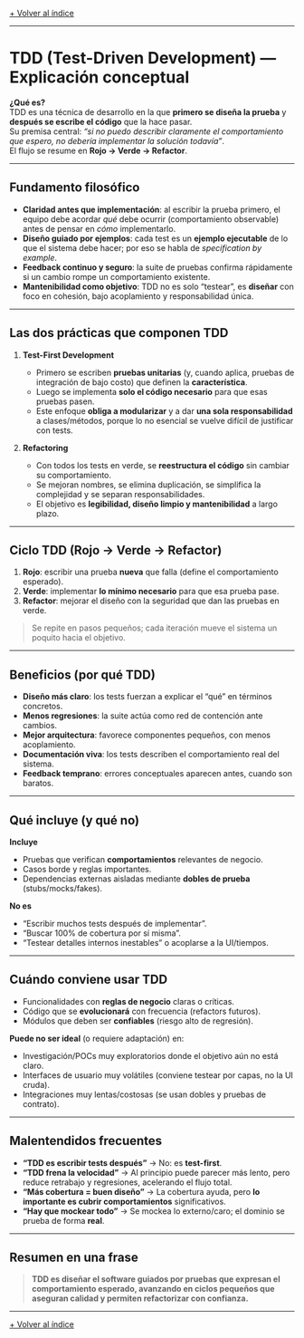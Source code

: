 [+ Volver al índice](../INDICE.md)

---

# TDD (Test-Driven Development) — Explicación conceptual

**¿Qué es?**  
TDD es una técnica de desarrollo en la que **primero se diseña la prueba** y **después se escribe el código** que la hace pasar.  
Su premisa central: *“si no puedo describir claramente el comportamiento que espero, no debería implementar la solución todavía”*.  
El flujo se resume en **Rojo → Verde → Refactor**.

---

## Fundamento filosófico

- **Claridad antes que implementación**: al escribir la prueba primero, el equipo debe acordar *qué* debe ocurrir (comportamiento observable) antes de pensar en *cómo* implementarlo.  
- **Diseño guiado por ejemplos**: cada test es un **ejemplo ejecutable** de lo que el sistema debe hacer; por eso se habla de *specification by example*.  
- **Feedback continuo y seguro**: la suite de pruebas confirma rápidamente si un cambio rompe un comportamiento existente.  
- **Mantenibilidad como objetivo**: TDD no es solo “testear”, es **diseñar** con foco en cohesión, bajo acoplamiento y responsabilidad única.

---

## Las dos prácticas que componen TDD

1) **Test-First Development**  
   - Primero se escriben **pruebas unitarias** (y, cuando aplica, pruebas de integración de bajo costo) que definen la **característica**.  
   - Luego se implementa **solo el código necesario** para que esas pruebas pasen.  
   - Este enfoque **obliga a modularizar** y a dar **una sola responsabilidad** a clases/métodos, porque lo no esencial se vuelve difícil de justificar con tests.

2) **Refactoring**  
   - Con todos los tests en verde, se **reestructura el código** sin cambiar su comportamiento.  
   - Se mejoran nombres, se elimina duplicación, se simplifica la complejidad y se separan responsabilidades.  
   - El objetivo es **legibilidad, diseño limpio y mantenibilidad** a largo plazo.

---

## Ciclo TDD (Rojo → Verde → Refactor)

1. **Rojo**: escribir una prueba **nueva** que falla (define el comportamiento esperado).  
2. **Verde**: implementar **lo mínimo necesario** para que esa prueba pase.  
3. **Refactor**: mejorar el diseño con la seguridad que dan las pruebas en verde.  
> Se repite en pasos pequeños; cada iteración mueve el sistema un poquito hacia el objetivo.

---

## Beneficios (por qué TDD)

- **Diseño más claro**: los tests fuerzan a explicar el “qué” en términos concretos.  
- **Menos regresiones**: la suite actúa como red de contención ante cambios.  
- **Mejor arquitectura**: favorece componentes pequeños, con menos acoplamiento.  
- **Documentación viva**: los tests describen el comportamiento real del sistema.  
- **Feedback temprano**: errores conceptuales aparecen antes, cuando son baratos.

---

## Qué incluye (y qué no)

**Incluye**  
- Pruebas que verifican **comportamientos** relevantes de negocio.  
- Casos borde y reglas importantes.  
- Dependencias externas aisladas mediante **dobles de prueba** (stubs/mocks/fakes).

**No es**  
- “Escribir muchos tests después de implementar”.  
- “Buscar 100% de cobertura por sí misma”.  
- “Testear detalles internos inestables” o acoplarse a la UI/tiempos.

---

## Cuándo conviene usar TDD

- Funcionalidades con **reglas de negocio** claras o críticas.  
- Código que se **evolucionará** con frecuencia (refactors futuros).  
- Módulos que deben ser **confiables** (riesgo alto de regresión).  

**Puede no ser ideal** (o requiere adaptación) en:  
- Investigación/POCs muy exploratorios donde el objetivo aún no está claro.  
- Interfaces de usuario muy volátiles (conviene testear por capas, no la UI cruda).  
- Integraciones muy lentas/costosas (se usan dobles y pruebas de contrato).

---

## Malentendidos frecuentes

- **“TDD es escribir tests después”** → No: es **test-first**.  
- **“TDD frena la velocidad”** → Al principio puede parecer más lento, pero reduce retrabajo y regresiones, acelerando el flujo total.  
- **“Más cobertura = buen diseño”** → La cobertura ayuda, pero **lo importante es cubrir comportamientos** significativos.  
- **“Hay que mockear todo”** → Se mockea lo externo/caro; el dominio se prueba de forma **real**.

---

## Resumen en una frase

> **TDD es diseñar el software guiados por pruebas que expresan el comportamiento esperado, avanzando en ciclos pequeños que aseguran calidad y permiten refactorizar con confianza.**

---

[+ Volver al índice](../INDICE.md)